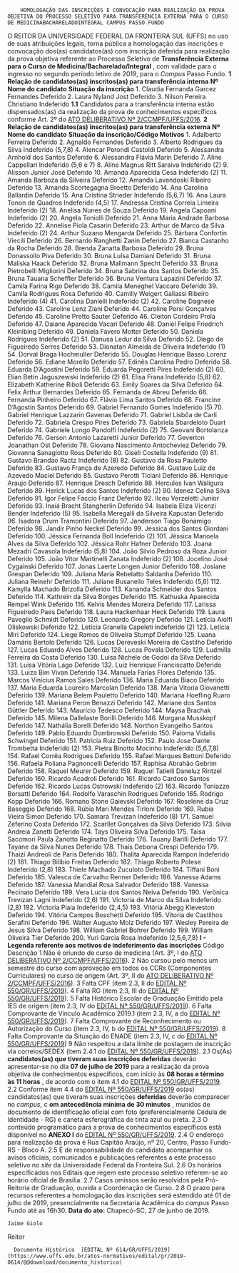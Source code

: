         HOMOLOGAÇÃO DAS INSCRIÇÕES E CONVOCAÇÃO PARA REALIZAÇÃO DA PROVA OBJETIVA DO PROCESSO SELETIVO PARA TRANSFERÊNCIA EXTERNA PARA O CURSO DE MEDICINABACHARELADOINTEGRAL CAMPUS PASSO FUNDO  

 O REITOR DA UNIVERSIDADE FEDERAL DA FRONTEIRA SUL (UFFS) no uso de suas atribuições legais, torna pública a homologação das inscrições e convocação dos(as) candidatos(as) com inscrição deferida para realização da prova objetiva referente ao Processo Seletivo de **Transferência Externa para o Curso de Medicina/Bacharelado/Integral** , com validade para o ingresso no segundo período letivo de 2019, para o *Campus*  Passo Fundo.     **1 Relação de candidatos(as) inscritos(as) para transferência interna**      **Nº**      **Nome do candidato**     **Situação da inscrição**      1.   Claudia Fernanda Garcez Fernandes   Deferido     2.   Laura Nyland Jost   Deferido     3.   Nilson Pereira Christiano   Indeferido     **1.1**  Candidatos para a transferência interna estão dispensados(as) da realização da prova de conhecimentos específicos conforme Art. 2º do [ATO DELIBERATIVO Nº 2/CCMPF/UFFS/2016](https://www.uffs.edu.br/atos-normativos/ato-deliberativo/ccmpf/2016-0002).       **2 Relação de candidatos(as) inscritos(as) para transferência externa**      **Nº**      **Nome do candidato**     **Situação da inscrição/Código Motivos**      1.   Adalberto Ferreira   Deferido     2.   Agnaldo Fernandes   Deferido     3.   Alberto Rodrigues da Silva   Indeferido (5,7,8)     4.   Alencar Perondi Castoldi   Deferido     5.   Alessandra Arnhold dos Santos   Deferido     6.   Alessandra Flávia Marin   Deferido     7.   Aline Cappellari   Indeferido (5,6 e 7)     8.   Aline Magnus Ritt Saraiva   Indeferido (2)     9.   Alisson Junior José   Deferido     10.   Amanda Aparecida Cesa   Indeferido (2)     11.   Amanda Barboza da Silveira   Deferido     12.   Amanda Lavandoski Ribeiro   Deferido     13.   Amanda Scortegagna Broetto   Deferido     14.   Ana Carolina Ballardin   Deferido     15.   Ana Cristina Strieder   Indeferido (5,6,7)     16.   Ana Laura Tonon de Quadros   Indeferido (4,5)     17.   Andressa Cristina Correia Limeira   Indeferido (2)     18.   Anelisa Nunes de Souza   Deferido     19.   Angela Capoani   Indeferido (2)     20.   Angela Toniolli   Deferido     21.   Anna Maria Andrade Barbosa   Deferido     22.   Annelise Piola Casarin   Deferido     23.   Arthur de Marco da Silva   Indeferido (2)     24.   Arthur Suzano Mengarda   Deferido     25.   Bárbara Confortin Viecili   Deferido     26.   Bernardo Ranghetti Zanin   Deferido     27.   Bianca Castanho da Rocha   Deferido     28.   Brenda Zanatta Barbosa   Deferido     29.   Bruna Donassollo Piva   Deferido     30.   Bruna Luísa Damiani   Deferido     31.   Bruna Maliska Haack   Deferido     32.   Bruna Mallmann Specht   Deferido     33.   Bruna Pietrobelli Migliorini   Deferido     34.   Bruna Sabrina dos Santos   Deferido     35.   Bruna Tauana Scheffler   Deferido     36.   Bruna Ventura Lapazini   Deferido     37.   Camila Farina Rigo   Deferido     38.   Camila Meneghel Vaccaro   Deferido     39.   Camila Rodrigues Rosa   Deferido     40.   Camilly Weigert Galiassi Ribeiro   Indeferido (4)     41.   Carolina Danielli   Indeferido (2)     42.   Caroline Dagnese   Deferido     43.   Caroline Lenz Ziani   Deferido     44.   Caroline Persi Gonçalves   Deferido     45.   Caroline Pretto Sauter   Deferido     46.   Cleiton Cordeiro Prola   Deferido     47.   Daiane Aparecida Vacari   Deferido     48.   Daniel Felipe Friedrich Kleinibing   Deferido     49.   Daniela Favero Motter   Deferido     50.   Daniela Rodrigues   Indeferido (2)     51.   Danusa Ledur da Silva   Deferido     52.   Diego de Figueiredo Serres   Deferido     53.   Dionatan Almeida de Oliveira   Indeferido (1)     54.   Dorval Braga Hochmuller   Deferido     55.   Douglas Henrique Basso Lorenz   Deferido     56.   Ediane Morello   Deferido     57.   Edinês Carolina Pedro   Deferido     58.   Eduarda D’Agostini   Deferido     59.   Eduarda Pegoretti Pires   Indeferido (2)     60.   Elian Betin Jaguszewski   Indeferido (2)     61.   Elisa Frana   Indeferido (5,8)     62.   Elizabeth Katherine Riboli   Deferido     63.   Emily Soares da Silva   Deferido     64.   Felix Arthur Bernardes   Deferido     65.   Fernanda de Abreu   Deferido     66.   Fernanda Pinheiro   Deferido     67.   Flávio Lima Santos   Deferido     68.   Francine D’Agostin Santos   Deferido     69.   Gabriel Fernando Gomes   Indeferido (5)     70.   Gabriel Henrique Lazzarin Gavenas   Deferido     71.   Gabriel Lisbôa de Carli   Deferido     72.   Gabriela Crespo Pires   Deferido     73.   Gabriela Sbardeloto Duart   Deferido     74.   Gabriele Longo Pandolfi   Indeferido (2)     75.   Geovani Bortolanza   Deferido     76.   Gerson Antonio Lazaretti Junior   Deferido     77.   Geverton Joanathan Ost   Deferido     78.   Giovana Nascimento Antocheviez   Deferido     79.   Giovanna Sanagiotto Ross   Deferido     80.   Giseli Costella   Indeferido (9)     81.   Gustavo Brandao Ractz   Indeferido (8)     82.   Gustavo da Rosa Pauletto   Deferido     83.   Gustavo França de Azeredo   Deferido     84.   Gustavo Luiz de Azevedo Maciel   Deferido     85.   Gustavo Perotti Ticiani   Deferido     86.   Henrique Araujo   Deferido     87.   Henrique Dresch   Deferido     88.   Hercules Ivan Waligura   Deferido     89.   Herick Lucas dos Santos   Indeferido (2)     90.   Idenez Celina Silva   Deferido     91.   Igor Felipe Faccio Franz   Deferido     92.   Ilceu Verzeletti Junior   Deferido     93.   Inaiá Bracht Stangherlin   Deferido     94.   Isabela Eliza Vicenzi Bender   Indeferido (5)     95.   Isabella Meregalli da Silveira Kapustan   Deferido     96.   Isadora Drum Tramontini   Deferido     97.   Janderson Tiago Bonamigo   Deferido     98.   Jandir Pinho Neckel   Deferido     99.   Jéssica dos Santos Giordani   Deferido     100.   Jéssica Fernanda Boll   Indeferido (2)     101.   Jéssica Manoela Alves da Silva   Deferido     102.   Jéssica Rohr Hafner   Deferido     103.   Joana Mezadri Cavasola   Indeferido (5,8)     104.   João Silvio Pedroso da Roza Junior   Deferido     105.   João Vitor Martinelli Zanata   Indeferido (2)     106.   Jocelino José Cygainski   Deferido     107.   Jonas Laerte Longen Junior   Deferido     108.   Josiane Grespan   Deferido     109.   Juliana Maria Rebelatto Saldanha   Deferido     110.   Juliana Reinehr   Deferido     111.   Juliane Busanello Teles   Indeferido (5,6)     112.   Kamylla Machado Brizolla   Deferido     113.   Kananda Schneider dos Santos   Deferido     114.   Kathrein da Silva Borges   Deferido     115.   Kathuska Aparecida Rempel Wink   Deferido     116.   Kelvis Mendes Moreira   Deferido     117.   Larissa Figueiredo Paes   Deferido     118.   Laura Hackenhaar Heck   Deferido     119.   Laura Paveglio Schmidt   Deferido     120.   Leonardo Gregory   Deferido     121.   Letícia Aiolfi Oliskowski   Deferido     122.   Letícia Granella Capeleti   Indeferido (2)     123.   Letícia Miri   Deferido     124.   Liege Ramos de Oliveira Stumpf   Deferido     125.   Luana Damáris Bertolo   Deferido     126.   Lucas Dereveski Moreira de Castilho   Deferido     127.   Lucas Eduardo Alves   Deferido     128.   Lucas Povala   Deferido     129.   Ludmilla Ferreira da Costa   Deferido     130.   Luisa Nichele de Godoi da Silva   Deferido     131.   Luísa Vitória Lago   Deferido     132.   Luiz Henrique Franciscatto   Deferido     133.   Luiza Bim Vivan   Deferido     134.   Manuela Farias Flores   Deferido     135.   Marcos Vinícius Ramos Sales   Deferido     136.   Maria Eduarda Biaco   Deferido     137.   Maria Eduarda Loureiro Marcolan   Deferido     138.   Maria Vitoria Giovanetti   Deferido     139.   Mariana Belem Pauletto   Deferido     140.   Mariana Hoefling Ruaro   Deferido     141.   Mariana Peron Benazzi   Deferido     142.   Mariane dos Santos Güttler   Deferido     143.   Maurício Tedesco   Deferido     144.   Maysa Brachak   Deferido     145.   Milena Dallelaste Borilli   Deferido     146.   Morgana Musskopf   Deferido     147.   Nathália Borelli   Deferido     148.   Northon Evangelho Santos   Deferido     149.   Pablo Eduardo Dombrowski   Deferido     150.   Paloma Vidalis Schwingel   Deferido     151.   Patricia Ruiz   Deferido     152.   Paulo Jose Dante Trombetta   Indeferido (2)     153.   Pietra Binotto Mocinho   Indeferido (5,6,7,8)     154.   Rafael Corrêa Rodrigues   Deferido     155.   Rafael Marques Bettoni   Deferido     156.   Rafaela Poliana Pagnoncelli   Deferido     157.   Raphisa Abrahão Gebrim   Deferido     158.   Raquel Meurer   Deferido     159.   Raquel Tatielli Daneluz Rintzel   Deferido     160.   Ricardo Acadroli   Deferido     161.   Ricardo Cardoso Santos   Deferido     162.   Ricardo Lucas Ostrowski   Indeferido (2)     163.   Ricardo Toniazzo Borsatti   Deferido     164.   Rodolfo Varaschin Rodrigues   Deferido     165.   Rodrigo Kopp   Deferido     166.   Romano Stone Gaievski   Deferido     167.   Roselene da Cruz Baseggio   Deferido     168.   Rúbia Mari Mendes Tirloni   Deferido     169.   Rubia Vieira Simon   Deferido     170.   Samara Trevizan   Indeferido (8)     171.   Samuel Zeferino Costa   Deferido     172.   Scarllet Gonçalves da Silva   Deferido     173.   Silvia Andreia Zanetti   Deferido     174.   Tays Oliveira Silva   Deferido     175.   Taisa Sacomori Paula Zanotto Reginatto   Deferido     176.   Tauany Barilli   Deferido     177.   Tayane da Silva Nunes   Deferido     178.   Thaís Debona Crespi   Deferido     179.   Thaizi Andreoli de Paris   Deferido     180.   Thalita Aparecida Rampon   Indeferido (2)     181.   Thiago Bilibio Freitas   Deferido     182.   Thiago Roberto Polese   Indeferido (2,8)     183.   Thiele Machado Zuculoto   Deferido     184.   Tíffani Boni   Deferido     185.   Valesca de Carvalho Renner   Deferido     186.   Vanessa Adams   Deferido     187.   Vanessa Mandial Rosa Salvador   Deferido     188.   Vanessa Pecinato   Deferido     189.   Vera Lucia dos Santos Neiva   Deferido     190.   Verônica Trevizan Lagni   Indeferido (2,6)     191.   Victoria de Marco da Silva   Indeferido (2,8)     192.   Victoria Piaia   Indeferido (2,4,5)     193.   Vitória Abegg Kleveston   Deferido     194.   Vitória Campos Boschetti   Deferido     195.   Vitoria de Castilhos Serafini   Deferido     196.   Walter Augusto Molz   Deferido     197.   Wesley Pereira de Jesus Silva   Deferido     198.   William Gabriel Bohrer   Deferido     199.   William Oliveira Tier   Deferido     200.   Yuri Garcia Rosa   Indeferido (2,5,6,7,8)     **I - Legenda referente aos motivos de indeferimento das inscrições**     Código   Descrição     1   Não é oriundo de curso de medicina (Art. 3º, I do [ATO DELIBERATIVO Nº 2/CCMPF/UFFS/2016](https://www.uffs.edu.br/atos-normativos/ato-deliberativo/ccmpf/2016-0002)).     2   Não cursou pelo menos um semestre do curso com aprovação em todos os CCRs (Componentes Curriculares) no curso de origem (Art. 3º, II do [ATO DELIBERATIVO Nº 2/CCMPF/UFFS/2016](https://www.uffs.edu.br/atos-normativos/ato-deliberativo/ccmpf/2016-0002)).     3   Falta CPF (item 2.3, II do [EDITAL Nº 550/GR/UFFS/2019](https://www.uffs.edu.br/atos-normativos/edital/gr/2019-0550)).     4   Falta RG (item 2.3, III do [EDITAL Nº 550/GR/UFFS/2019](https://www.uffs.edu.br/atos-normativos/edital/gr/2019-0550)).     5   Falta Histórico Escolar de Graduação Emitido pela IES de origem (item 2.3, IV do [EDITAL Nº 550/GR/UFFS/2019](https://www.uffs.edu.br/atos-normativos/edital/gr/2019-0550)).     6   Falta Comprovante de Vínculo Acadêmico 2019.1 (item 2.3, IV, a do [EDITAL Nº 550/GR/UFFS/2019](https://www.uffs.edu.br/atos-normativos/edital/gr/2019-0550)).     7   Falta Comprovante de Reconhecimento ou Autorização do Curso (item 2.3, IV, b do [EDITAL Nº 550/GR/UFFS/2019](https://www.uffs.edu.br/atos-normativos/edital/gr/2019-0550)).     8   Falta Comprovante da Situação do ENADE (item 2.3, IV, c do [EDITAL Nº 550/GR/UFFS/2019](https://www.uffs.edu.br/atos-normativos/edital/gr/2019-0550))     9   Não respeitou a data limite de postagem de inscrição via correios/SEDEX (item 2.4.1 do [EDITAL Nº 550/GR/UFFS/2019](https://www.uffs.edu.br/atos-normativos/edital/gr/2019-0550)).    2.1 Os(As)  **candidatos(as) que tiveram suas inscrições deferidas** deverão apresentar-se no dia  **07 de julho de 2019** para a realização da prova objetiva de conhecimentos específicos, com início às  **08 horas e término às 11 horas** , de acordo com o item 4.1 do [EDITAL Nº 550/GR/UFFS/2019](https://www.uffs.edu.br/atos-normativos/edital/gr/2019-0550). 2.2 Conforme item 4.4 do [EDITAL Nº 550/GR/UFFS/2019](https://www.uffs.edu.br/atos-normativos/edital/gr/2019-0550) os(as) candidatos(as) que tiveram suas inscrições **deferidas** deverão comparecer no *campus,* c **om antecedência mínima de 30 minutos** , munidos de documento de identificação oficial com foto (preferencialmente Cédula de Identidade - RG) e caneta esferográfica de tinta azul ou preta. 2.3 O conteúdo programático para a prova de conhecimentos específicos está disponível no **ANEXO I**  do [EDITAL Nº 550/GR/UFFS/2019](https://www.uffs.edu.br/atos-normativos/edital/gr/2019-0550). 2.4 O endereço para realização da prova é Rua Capitão Araújo, nº 20, Centro, Passo Fundo-RS - Bloco A. 2.5 É de responsabilidade do candidato acompanhar os avisos oficiais, comunicados e publicações referentes a este processo seletivo no *site* da Universidade Federal da Fronteira Sul. 2.6 Os horários especificados nos Editais que regem este processo seletivo referem-se ao horário oficial de Brasília. 2.7 Casos omissos serão resolvidos pela Pró-Reitoria de Graduação, ouvida a Coordenação de Curso. 2.8 O prazo para recursos referentes a homologação das inscrições será estendido até 01 de julho de 2019, presencialmente na Secretaria Acadêmica do *campus*  Passo Fundo até as 16h30.        **Data do ato:** Chapecó-SC, 27 de junho de 2019.   
 

    Jaime Giolo   
 Reitor 

      Documento Histórico  [EDITAL Nº 614/GR/UFFS/2019](https://www.uffs.edu.br/atos-normativos/edital/gr/2019-0614/@@download/documento_historico)     
      